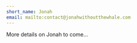 ```yaml
---
short_name: Jonah
email: mailto:contact@jonahwithoutthewhale.com
---
```


More details on Jonah to come...
